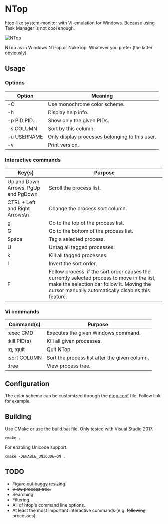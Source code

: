 # NTop
htop-like system-monitor with Vi-emulation for Windows. Because using Task Manager is not cool enough.

![NTop](https://user-images.githubusercontent.com/4589491/28242345-6a8fe79a-69a9-11e7-96d6-b1af9db9309c.png)

NTop as in Windows NT-op or NukeTop. Whatever you prefer (the latter obviously).

## Usage

### Options
| Option		| Meaning		|
| ------------- | ------------- |
| -C			| Use monochrome color scheme.  |
| -h			| Display help info.  |
| -p PID,PID...	| Show only the given PIDs.  |
| -s COLUMN		| Sort by this column.  |
| -u USERNAME	| Only display processes belonging to this user. |
| -v			| Print version.  |

### Interactive commands
| Key(s)		               | Purpose		|
| ------------------------------------ | -------------- |
| Up and Down Arrows, PgUp and PgDown  | Scroll the process list.  |
| CTRL + Left and Right Arrows\n       | Change the process sort column.  |
| g				       | Go to the top of the process list.  |
| G	   			       | Go to the bottom of the process list.  |
| Space				       | Tag a selected process.  |
| U				       | Untag all tagged processes.  |
| k 	   			       | Kill all tagged processes.  |
| I 				       | Invert the sort order.  |
| F 				       | Follow process: if the sort order causes the currently selected process to move in the list, make the selection bar follow it. Moving the cursor manually automatically disables this feature.  |

### Vi commands
| Command(s)		               | Purpose	|
| ------------------------------------ | -------------- |
| :exec CMD                            | Executes the given Windows command.  |
| :kill PID(s)                         | Kill all given processes.  |
| :q, :quit                            | Quit NTop.  |
| :sort COLUMN                         | Sort the process list after the given column.  |
| :tree                                | View process tree.  |

## Configuration
The color scheme can be customized through the [ntop.conf](ntop.conf) file. Follow link for example.

## Building
Use CMake or use the build.bat file. Only tested with Visual Studio 2017.

`cmake .`

For enabling Unicode support:

`cmake -DENABLE_UNICODE=ON .`

## TODO
* ~~Figure out buggy resizing.~~
* ~~View process tree.~~
* Searching.
* Filtering.
* All of htop's command line options.
* At least the most important interactive commands (e.g. ~~following processes~~).
